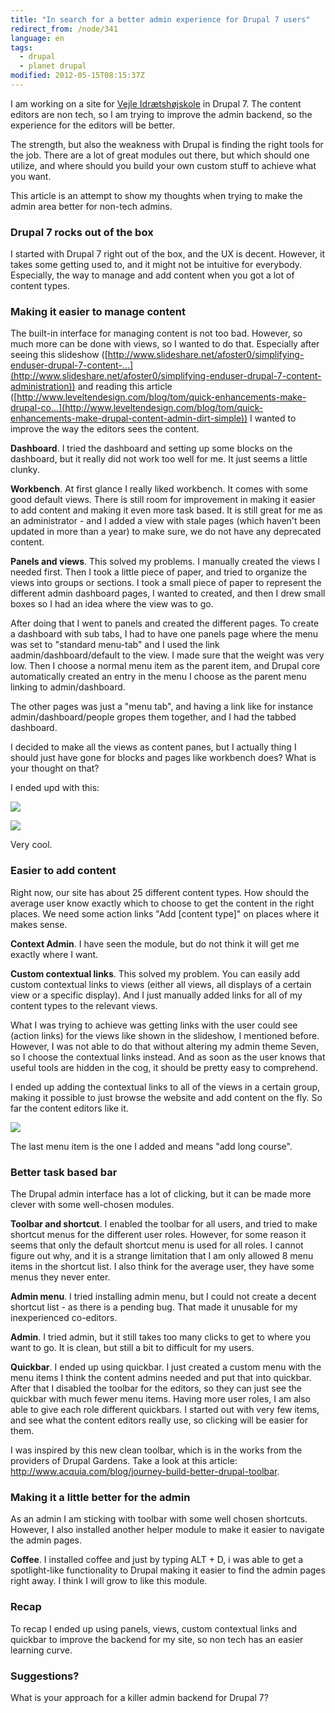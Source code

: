 ```yaml
---
title: "In search for a better admin experience for Drupal 7 users"
redirect_from: /node/341
language: en
tags:
  - drupal
  - planet drupal
modified: 2012-05-15T08:15:37Z
---
```


I am working on a site for [Vejle Idrætshøjskole](http://vih.dk) in Drupal 7. The content editors are non tech, so I am trying to improve the admin backend, so the experience for the editors will be better.

The strength, but also the weakness with Drupal is finding the right tools for the job. There are a lot of great modules out there, but which should one utilize, and where should you build your own custom stuff to achieve what you want.

This article is an attempt to show my thoughts when trying to make the admin area better for non-tech admins.

### Drupal 7 rocks out of the box

I started with Drupal 7 right out of the box, and the UX is decent. However, it takes some getting used to, and it might not be intuitive for everybody. Especially, the way to manage and add content when you got a lot of content types.

### Making it easier to manage content

The built-in interface for managing content is not too bad. However, so much more can be done with views, so I wanted to do that. Especially after seeing this slideshow ([http://www.slideshare.net/afoster0/simplifying-enduser-drupal-7-content-...](http://www.slideshare.net/afoster0/simplifying-enduser-drupal-7-content-administration)) and reading this article ([http://www.leveltendesign.com/blog/tom/quick-enhancements-make-drupal-co...](http://www.leveltendesign.com/blog/tom/quick-enhancements-make-drupal-content-admin-dirt-simple)) I wanted to improve the way the editors sees the content.

**Dashboard**. I tried the dashboard and setting up some blocks on the dashboard, but it really did not work too well for me. It just seems a little clunky.

**Workbench**. At first glance I really liked workbench. It comes with some good default views. There is still room for improvement in making it easier to add content and making it even more task based. It is still great for me as an administrator - and I added a view with stale pages (which haven't been updated in more than a year) to make sure, we do not have any deprecated content.

**Panels and views**. This solved my problems. I manually created the views I needed first. Then I took a little piece of paper, and tried to organize the views into groups or sections. I took a small piece of paper to represent the different admin dashboard pages, I wanted to created, and then I drew small boxes so I had an idea where the view was to go.

After doing that I went to panels and created the different pages. To create a dashboard with sub tabs, I had to have one panels page where the menu was set to "standard menu-tab" and I used the link aadmin/dashboard/default to the view. I made sure that the weight was very low. Then I choose a normal menu item as the parent item, and Drupal core automatically created an entry in the menu I choose as the parent menu linking to admin/dashboard.

The other pages was just a "menu tab", and having a link like for instance admin/dashboard/people gropes them together, and I had the tabbed dashboard.

I decided to make all the views as content panes, but I actually thing I should just have gone for blocks and pages like workbench does? What is your thought on that?

I ended upd with this:

![](https://larsolesen.dk/sites/larsolesen.dk/files/skaermbillede_2012-02-29_kl._20.22.31.png)

![](https://larsolesen.dk/sites/larsolesen.dk/files/skaermbillede_2012-02-29_kl._20.23.30.png)

Very cool.

### Easier to add content

Right now, our site has about 25 different content types. How should the average user know exactly which to choose to get the content in the right places. We need some action links "Add \[content type\]" on places where it makes sense.

**Context Admin**. I have seen the module, but do not think it will get me exactly where I want.

**Custom contextual links**. This solved my problem. You can easily add custom contextual links to views (either all views, all displays of a certain view or a specific display). And I just manually added links for all of my content types to the relevant views.

What I was trying to achieve was getting links with the user could see (action links) for the views like shown in the slideshow, I mentioned before. However, I was not able to do that without altering my admin theme Seven, so I choose the contextual links instead. And as soon as the user knows that useful tools are hidden in the cog, it should be pretty easy to comprehend.

I ended up adding the contextual links to all of the views in a certain group, making it possible to just browse the website and add content on the fly. So far the content editors like it.

![](https://larsolesen.dk/sites/larsolesen.dk/files/skaermbillede_2012-02-29_kl._20.44.17.png)

The last menu item is the one I added and means "add long course".

### Better task based bar

The Drupal admin interface has a lot of clicking, but it can be made more clever with some well-chosen modules.

**Toolbar and shortcut**. I enabled the toolbar for all users, and tried to make shortcut menus for the different user roles. However, for some reason it seems that only the default shortcut menu is used for all roles. I cannot figure out why, and it is a strange limitation that I am only allowed 8 menu items in the shortcut list. I also think for the average user, they have some menus they never enter.

**Admin menu**. I tried installing admin menu, but I could not create a decent shortcut list - as there is a pending bug. That made it unusable for my inexperienced co-editors.

**Admin**. I tried admin, but it still takes too many clicks to get to where you want to go. It is clean, but still a bit to difficult for my users.

**Quickbar**. I ended up using quickbar. I just created a custom menu with the menu items I think the content admins needed and put that into quickbar. After that I disabled the toolbar for the editors, so they can just see the quickbar with much fewer menu items. Having more user roles, I am also able to give each role different quickbars. I started out with very few items, and see what the content editors really use, so clicking will be easier for them.

I was inspired by this new clean toolbar, which is in the works from the providers of Drupal Gardens. Take a look at this article: <http://www.acquia.com/blog/journey-build-better-drupal-toolbar>.

### Making it a little better for the admin

As an admin I am sticking with toolbar with some well chosen shortcuts. However, I also installed another helper module to make it easier to navigate the admin pages.

**Coffee**. I installed coffee and just by typing ALT + D, i was able to get a spotlight-like functionality to Drupal making it easier to find the admin pages right away. I think I will grow to like this module.

### Recap

To recap I ended up using panels, views, custom contextual links and quickbar to improve the backend for my site, so non tech has an easier learning curve.

### Suggestions?

What is your approach for a killer admin backend for Drupal 7?
